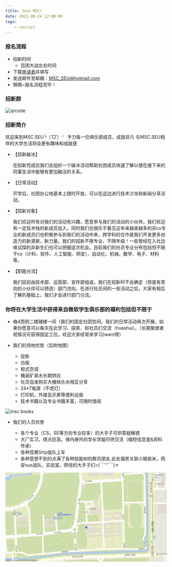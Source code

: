 ```yaml
---
title: Join MSC!
date: 2022-08-24 12:00:00
tags:
    - recruit
---
```


### 报名流程

* 招新时间
  * 百团大战左右时间
* 下载[申请表](https://github.com/seumsc/seumsc.github.io/raw/src/source/_posts/recruit/2022微软学生俱乐部招新申请表.docx)并填写
* 发送邮件至邮箱：[MSC_SEU@hotmail.com](mailto:MSC_SEU@hotmail.com)
* 锵锵~报名流程完毕！

### 招新群

![qrcode](/recruit/qrcode_2022recruit.png)

### 招新简介

欢迎来到MSC.SEU╰（‵□′）╯
予力每一位俱乐部成员，成就非凡
与MSC.SEU相伴的大学生活将会更有趣味和成就感

* 【招新破冰】

  在招新完成后我们会组织一个破冰活动帮助社团成员快速了解以便在接下来的同事生活中能够有更加融洽的关系。

* 【日常活动】

  开学后，社团办公地基本上随时开放，可以在这边进行技术沙龙和新闻分享活动。

* 【招新对象】

  我们欢迎所有对我们的活动有兴趣，愿意参与我们的活动的小伙伴。我们欢迎有一定技术栈的新成员加入，同时我们也很乐于看见近年来越来越多的非cs专业的新成员们也积极参与到我们的活动中来，跨学科的合作是我们开发更多创造力的新源泉，新力量。我们的招新不限专业、不限年级！一些曾经在入社边缘试探的非新生们也可以把握这次机会。目前我们的社员专业分布包括但不限于cs（计科、软件、人工智能、网安）、自动化、机械、数学、电子、材料等。

* 【职能分流】

  我们目前由技术部、运营部、宣传部组成，我们在招新时不会确定（但是有意向的小伙伴可以预选）部门流向，在进行社员间的一些活动之后，大家有相互了解的基础上，我们才会进行部门分流。



### 你将在大学生活中获得来自微软学生俱乐部的福利包括但不限于

* 梅4西侧二楼辅楼一间（我们的固定社团空间，我们的日常活动再次开展，如果你愿意可以每天在此学习、探索、和社员们交流（huashui）。（长期聚居者视情况可获得固定工位，欢迎大家经常来学习(wan)呀）

* 我们的场地优势（后附地图）
  * 投影
  * 白板
  * 柜式空调
  * 桶装矿泉水长期供应
  * 社员自发购买大桶快乐水相互分享
  * 24*7电源（不熄灯）
  * 打印机，外接显示屏等便利设施
  * 技术书籍以及专业书籍丰富，可随时借阅

![msc books](/recruit/msc_books.jpg)

* 我们的人员优势

  * 各个专业（CS，SE等方向专业较多）的大手子可供答疑解惑
  * 大厂实习，绩点巨高，保内保外的学长学姐可供交流（缩短信息差&资料传承）
  * 各种竞赛Srtp组队上车
  * 各种意想不到的点满了各种技能树的群员朋友,此处强势关联小猴偷米，网安sus战队，实验室，网信的大手子们<(￣︶￣)↗

<!-- * 我们的杀手锏

  * 社团团宠捕获器 —— 指柜子里的喂猫猫的投食器+一大袋猫粮((*/ω＼*)过期的另外两大袋已经被扔掉了)
  * (不知道现在溜到哪儿的)社团团宠狸花猫

![1563627664634](/recruit/1563627664634.png) -->

![1563626997143](/recruit/1563626997143.png)
